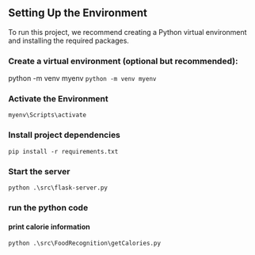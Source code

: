 ## Setting Up the Environment
To run this project, we recommend creating a Python virtual environment and installing the required packages.

### Create a virtual environment (optional but recommended):
   python -m venv myenv
   `python -m venv myenv`

###  Activate the Environment 
`myenv\Scripts\activate`

###  Install project dependencies 
`pip install -r requirements.txt`

### Start the server
`python .\src\flask-server.py`

###  run the python code 
#### print calorie information
`python .\src\FoodRecognition\getCalories.py`

